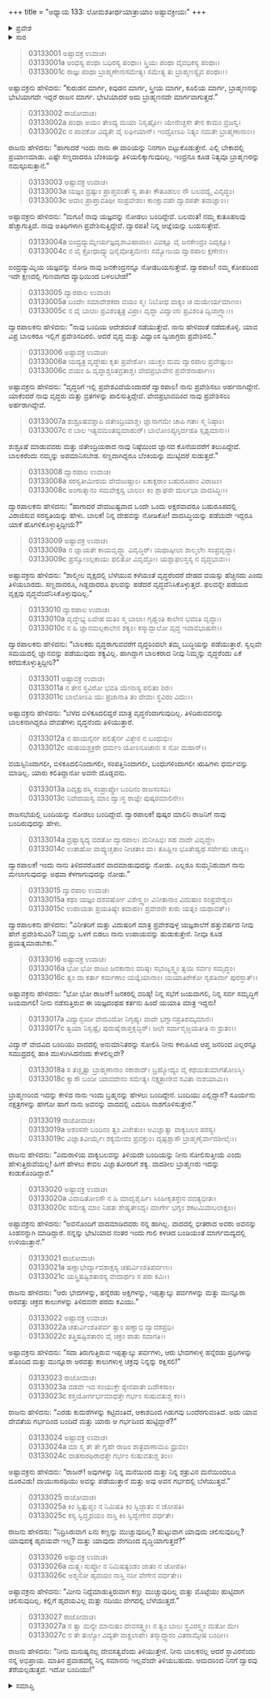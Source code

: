 +++
title = "ಅಧ್ಯಾಯ 133: ಲೋಮಶತೀರ್ಥಯಾತ್ರಾಯಾಂ ಅಷ್ಟಾವಕ್ರೀಯಃ"
+++

<details><summary>ಪ್ರವೇಶ</summary>


।।   ಓಂ ಓಂ ನಮೋ ನಾರಾಯಣಾಯ।।   ಶ್ರೀ ವೇದವ್ಯಾಸಾಯ ನಮಃ ।।

ಶ್ರೀ ಕೃಷ್ಣದ್ವೈಪಾಯನ ವೇದವ್ಯಾಸ ವಿರಚಿತ  

**ಶ್ರೀ ಮಹಾಭಾರತ**

**ಆರಣ್ಯಕ ಪರ್ವ**

**ತೀರ್ಥಯಾತ್ರಾ ಪರ್ವ**

**ಅಧ್ಯಾಯ 133**

</details>


<details><summary>ಸಾರ</summary>

ರಾಜ ಮತ್ತು ದ್ವಾರಪಾಲರೊಡನೆ ವಾದಿಸಿ ಅಷ್ಟಾವಕ್ರನು ಆಸ್ಥಾನಕ್ಕೆ ಬಂದುದು (1-27).

</details>


> 03133001 ಅಷ್ಟಾವಕ್ರ ಉವಾಚ।  
03133001a ಅಂಧಸ್ಯ ಪಂಥಾ ಬಧಿರಸ್ಯ ಪಂಥಾಃ।
	ಸ್ತ್ರಿಯಃ ಪಂಥಾ ವೈವಧಿಕಸ್ಯ ಪಂಥಾಃ।  
> 03133001c ರಾಜ್ಞಃ ಪಂಥಾ ಬ್ರಾಹ್ಮಣೇನಾಸಮೇತ್ಯ।
	ಸಮೇತ್ಯ ತು ಬ್ರಾಹ್ಮಣಸ್ಯೈವ ಪಂಥಾಃ।।  

ಅಷ್ಟಾವಕ್ರನು ಹೇಳಿದನು: “ಕುರುಡನ ಮಾರ್ಗ, ಕಿವುಡನ ಮಾರ್ಗ, ಸ್ತ್ರೀಯ ಮಾರ್ಗ, ಕೂಲಿಯ ಮಾರ್ಗ, ಬ್ರಾಹ್ಮಣನನ್ನು ಭೇಟಿಯಾಗದೇ ಇದ್ದರೆ ರಾಜನ ಮಾರ್ಗ. ಭೇಟಿಯಾದರೆ ಅದು ಬ್ರಾಹ್ಮಣನದೇ ಮಾರ್ಗವಾಗುತ್ತದೆ.”

> 03133002 ರಾಜೋವಾಚ।  
03133002a ಪಂಥಾ ಅಯಂ ತೇಽದ್ಯ ಮಯಾ ನಿಸೃಷ್ಟೋ।
	ಯೇನೇಚ್ಚಸೇ ತೇನ ಕಾಮಂ ವ್ರಜಸ್ವ।  
> 03133002c ನ ಪಾವಕೋ ವಿದ್ಯತೇ ವೈ ಲಘೀಯಾನ್।
	ಇಂದ್ರೋಽಪಿ ನಿತ್ಯಂ ನಮತೇ ಬ್ರಾಹ್ಮಣಾನಾಂ।।  

ರಾಜನು ಹೇಳಿದನು: “ಹಾಗಾದರೆ ಇಂದು ನಾನು ಈ ದಾರಿಯನ್ನು ನಿನಗಾಗಿ ಬಿಟ್ಟುಕೊಡುತ್ತೇನೆ. ಎಲ್ಲಿ ಬೇಕಾದಲ್ಲಿ ಪ್ರಯಾಣಮಾಡು. ಎಷ್ಟೇ ಸಣ್ಣದಾದರೂ ಬೆಂಕಿಯನ್ನು ತಿಳಿಯಲಿಕ್ಕಾಗುವುದಿಲ್ಲ. ಇಂದ್ರನೂ ಕೂಡ ನಿತ್ಯವೂ ಬ್ರಾಹ್ಮಣರನ್ನು ನಮಸ್ಕರಿಸುತ್ತಾನೆ.”

> 03133003 ಅಷ್ಟಾವಕ್ರ ಉವಾಚ।  
03133003a ಯಜ್ಞಂ ದ್ರಷ್ಟುಂ ಪ್ರಾಪ್ತವಂತೌ ಸ್ವ ತಾತ।
	ಕೌತೂಹಲಂ ನೌ ಬಲವದ್ವೈ ವಿವೃದ್ಧಂ।  
> 03133003c ಆವಾಂ ಪ್ರಾಪ್ತಾವತಿಥೀ ಸಂಪ್ರವೇಶಂ।
	ಕಾಂಕ್ಷಾವಹೇ ದ್ವಾರಪತೇ ತವಾಜ್ಞಾಂ।।  

ಅಷ್ಟಾವಕ್ರನು ಹೇಳಿದನು: “ಮಗೂ! ನಾವು ಯಜ್ಞವನ್ನು ನೋಡಲು ಬಂದಿದ್ದೇವೆ. ಬಲವಂತ! ನಮ್ಮ ಕುತೂಹಲವು ಹೆಚ್ಚಾಗುತ್ತಿದೆ. ನಾವು ಅತಿಥಿಗಳಾಗಿ ಪ್ರವೇಶಿಸುತ್ತಿದ್ದೇವೆ. ದ್ವಾರಪತಿ! ನಿನ್ನ ಆಜ್ಞೆಯನ್ನು ಬಯಸುತ್ತೇವೆ.

> 03133004a ಐಂದ್ರದ್ಯುಮ್ನೇರ್ಯಜ್ಞದೃಶಾವಿಹಾವಾಂ।
	ವಿವಕ್ಷೂ ವೈ ಜನಕೇಂದ್ರಂ ದಿದೃಕ್ಷೂ।  
> 03133004c ನ ವೈ ಕ್ರೋಧಾದ್ವ್ಯಾಧಿನೈವೋತ್ತಮೇನ।
	ಸಮ್ಯೋಜಯ ದ್ವಾರಪಾಲ ಕ್ಷಣೇನ।।  

ಐಂದ್ರದ್ಯುಮ್ನಿಯ ಯಜ್ಞವನ್ನು ನೋಡಿ ನಾವು ಜನಕೇಂದ್ರನನ್ನೂ ನೋಡಬಯಸುತ್ತೇವೆ. ದ್ವಾರಪಾಲ! ನಮ್ಮ ಕೋಪದಿಂದ ಇದೇ ಕ್ಷಣದಲ್ಲಿ ಗುಣವಾಗದ ವ್ಯಾಧಿಯಿಂದ ಬಳಲಬೇಡ!”

> 03133005 ದ್ವಾರಪಾಲ ಉವಾಚ।  
03133005a ಬಂದೇಃ ಸಮಾದೇಶಕರಾ ವಯಂ ಸ್ಮ।
	ನಿಬೋಧ ವಾಕ್ಯಂ ಚ ಮಯೇರ್ಯಮಾಣಂ।  
> 03133005c ನ ವೈ ಬಾಲಾಃ ಪ್ರವಿಶಂತ್ಯತ್ರ ವಿಪ್ರಾ।
	ವೃದ್ಧಾ ವಿದ್ವಾಂಸಃ ಪ್ರವಿಶಂತಿ ದ್ವಿಜಾಗ್ರ್ಯಾಃ।।  

ದ್ವಾರಪಾಲಕನು ಹೇಳಿದನು: “ನಾವು ಬಂದಿಯ ಆದೇಶದಂತೆ ನಡೆಯುತ್ತೇವೆ. ನಾನು ಹೇಳಿದಂತೆ ನಡೆದುಕೊಳ್ಳಿ. ಯಾವ ವಿಪ್ರ ಬಾಲಕರೂ ಇಲ್ಲಿಗೆ ಪ್ರವೇಶಿಸದಿರಲಿ. ಆದರೆ ವೃದ್ಧ ಮತ್ತು ವಿಧ್ವಾಂಸ ದ್ವಿಜಾಗ್ರರು ಪ್ರವೇಶಿಸಲಿ.”

> 03133006 ಅಷ್ಟಾವಕ್ರ ಉವಾಚ।  
03133006a ಯದ್ಯತ್ರ ವೃದ್ಧೇಷು ಕೃತಃ ಪ್ರವೇಶೋ।
	ಯುಕ್ತಂ ಮಮ ದ್ವಾರಪಾಲ ಪ್ರವೇಷ್ಟುಂ।  
> 03133006c ವಯಂ ಹಿ ವೃದ್ಧಾಶ್ಚರಿತವ್ರತಾಶ್ಚ।
	ವೇದಪ್ರಭಾವೇನ ಪ್ರವೇಶನಾರ್ಹಾಃ।।  

ಅಷ್ಟಾವಕ್ರನು ಹೇಳಿದನು: “ವೃದ್ಧರಿಗೆ ಇಲ್ಲಿ ಪ್ರವೇಶವಿದೆಯೆಂದಾದರೆ ದ್ವಾರಪಾಲ! ನಾನು ಪ್ರವೇಶಿಸಲು ಅರ್ಹನಾಗಿದ್ದೇನೆ. ಯಾಕೆಂದರೆ ನಾವು ವೃದ್ಧರು ಮತ್ತು ವ್ರತಗಳನ್ನು ಪಾಲಿಸುತ್ತಿದ್ದೇವೆ. ವೇದಪ್ರಭಾವದಿಂದ ನಾವು ಪ್ರವೇಶಿಸಲು ಅರ್ಹರಾಗಿದ್ದೇವೆ.

> 03133007a ಶುಶ್ರೂಷವಶ್ಚಾಪಿ ಜಿತೇಂದ್ರಿಯಾಶ್ಚ।
	ಜ್ಞಾನಾಗಮೇ ಚಾಪಿ ಗತಾಃ ಸ್ಮ ನಿಷ್ಠಾಂ।  
> 03133007c ನ ಬಾಲ ಇತ್ಯವಮಂತವ್ಯಮಾಹುರ್।
	ಬಾಲೋಽಪ್ಯಗ್ನಿರ್ದಹತಿ ಸ್ಪೃಶ್ಯಮಾನಃ।।  

ಶುಶ್ರೂಷೆ ಮಾಡುವವರು ಮತ್ತು ಜಿತೇಂದ್ರಿಯರಾದ ನಾವು ನಿಷ್ಠೆಯಿಂದ ಜ್ಞಾನದ ಕೊನೆಯವರೆಗೆ ತಲುಪಿದ್ದೇವೆ. ಬಾಲಕರೆಂದು ನಮ್ಮನ್ನು ಅಪಮಾನಿಸಬೇಡ. ಸಣ್ಣದಾಗಿದ್ದರೂ ಬೆಂಕಿಯನ್ನು ಮುಟ್ಟಿದರೆ ಸುಡುತ್ತದೆ.”

> 03133008 ದ್ವಾರಪಾಲ ಉವಾಚ।  
03133008a ಸರಸ್ವತೀಮೀರಯ ವೇದಜುಷ್ಟಾಂ।
	ಏಕಾಕ್ಷರಾಂ ಬಹುರೂಪಾಂ ವಿರಾಜಂ।  
> 03133008c ಅಂಗಾತ್ಮಾನಂ ಸಮವೇಕ್ಷಸ್ವ ಬಾಲಂ।
	ಕಿಂ ಶ್ಲಾಘಸೇ ದುರ್ಲಭಾ ವಾದಸಿದ್ಧಿಃ।।  

ದ್ವಾರಪಾಲಕನು ಹೇಳಿದನು: “ಹಾಗಾದರೆ ವೇದಜುಷ್ಟವಾದ ಒಂದೇ ಒಂದು ಅಕ್ಷರವಾದರೂ ಬಹುರೂಪದಲ್ಲಿ ವಿರಾಜಿಸುವ ಸರಸ್ವತಿಯನ್ನು ಹೇಳು. ಬಾಲಕ! ನಿನ್ನ ದೇಹವನ್ನು ನೋಡಿಕೋ! ವಾದಸಿದ್ಧಿಯನ್ನು ಪಡೆಯದೇ ಇದ್ದರೂ ಯಾಕೆ ಹೊಗಳಿಕೊಳ್ಳುತ್ತಿದ್ದೀಯೆ?”

> 03133009 ಅಷ್ಟಾವಕ್ರ ಉವಾಚ।  
03133009a ನ ಜ್ಞಾಯತೇ ಕಾಯವೃದ್ಧ್ಯಾ ವಿವೃದ್ಧಿರ್।
	ಯಥಾಷ್ಠೀಲಾ ಶಾಲ್ಮಲೇಃ ಸಂಪ್ರವೃದ್ಧಾ।  
> 03133009c ಹ್ರಸ್ವೋಽಲ್ಪಕಾಯಃ ಫಲಿತೋ ವಿವೃದ್ಧೋ।
	ಯಶ್ಚಾಫಲಸ್ತಸ್ಯ ನ ವೃದ್ಧಭಾವಃ।।  

ಅಷ್ಟಾವಕ್ರನು ಹೇಳಿದನು: “ಶಾಲ್ಮೀಲ ವೃಕ್ಷದಲ್ಲಿ ಬೆಳೆಯುವ ಕಳೆಯಂತೆ ವೃದ್ಧರೆಂದರೆ ದೇಹದ ವಯಸ್ಸು ಹೆಚ್ಚಿನದು ಎಂದು ತಿಳಿಯಬಾರದು. ಸಣ್ಣದಾದರೂ, ಗಿಡ್ಡದಾದರೂ ಫಲವನ್ನು ಪಡೆದರೆ ವೃದ್ಧವೆನಿಸಿಕೊಳ್ಳುತ್ತದೆ. ಫಲವನ್ನೇ ಪಡೆಯದ ವೃಕ್ಷವು ವೃದ್ಧವೆಂದೆನಿಸಿಕೊಳ್ಳುವುದಿಲ್ಲ.”

> 03133010 ದ್ವಾರಪಾಲ ಉವಾಚ।  
03133010a ವೃದ್ಧೇಭ್ಯ ಏವೇಹ ಮತಿಂ ಸ್ಮ ಬಾಲಾ।
	ಗೃಹ್ಣಂತಿ ಕಾಲೇನ ಭವಂತಿ ವೃದ್ಧಾಃ।  
> 03133010c ನ ಹಿ ಜ್ಞಾನಮಲ್ಪಕಾಲೇನ ಶಕ್ಯಂ।
	ಕಸ್ಮಾದ್ಬಾಲೋ ವೃದ್ಧ ಇವಾವಭಾಷಸೇ।।  

ದ್ವಾರಪಾಲಕನು ಹೇಳಿದನು: “ಬಾಲಕರು ವೃದ್ಧರಾಗುವವರೆಗೆ ವೃದ್ಧರಿಂದಲೇ ತಮ್ಮ ಬುದ್ಧಿಯನ್ನು ಪಡೆಯುತ್ತಾರೆ. ಸ್ವಲ್ಪವೇ ಸಮಯದಲ್ಲಿ ಜ್ಞಾನವನ್ನು ಪಡೆಯುವುದು ಶಕ್ಯವಿಲ್ಲ. ಹಾಗಿದ್ದಾಗ ಬಾಲಕರಾದ ನೀವು ನಿಮ್ಮನ್ನು ವೃದ್ಧರೆಂದು ಏಕೆ ಕರೆದುಕೊಳ್ಳುತ್ತಿದ್ದೀರಿ?”

> 03133011 ಅಷ್ಟಾವಕ್ರ ಉವಾಚ।  
03133011a ನ ತೇನ ಸ್ಥವಿರೋ ಭವತಿ ಯೇನಾಸ್ಯ ಪಲಿತಂ ಶಿರಃ।  
03133011c ಬಾಲೋಽಪಿ ಯಃ ಪ್ರಜಾನಾತಿ ತಂ ದೇವಾಃ ಸ್ಥವಿರಂ ವಿದುಃ।।

ಅಷ್ಟಾವಕ್ರನು ಹೇಳಿದನು: “ಬೆಳೆದ ಬಿಳಿಕೂದಲಿದ್ದರೆ ಮಾತ್ರ ವೃದ್ಧನೆಂದಾಗುವುದಿಲ್ಲ. ತಿಳಿದಿರುವವನನ್ನು ಬಾಲಕನಾಗಿದ್ದರೂ ದೇವತೆಗಳು ವೃದ್ಧನೆಂದು ತಿಳಿಯುತ್ತಾರೆ.

> 03133012a ನ ಹಾಯನೈರ್ನ ಪಲಿತೈರ್ನ ವಿತ್ತೇನ ನ ಬಂಧುಭಿಃ।  
03133012c ಋಷಯಶ್ಚಕ್ರಿರೇ ಧರ್ಮಂ ಯೋಽನೂಚಾನಃ ಸ ನೋ ಮಹಾನ್।।

ವಯಸ್ಸಿನಿಂದಾಗಲೀ, ಬಿಳಿಕೂದಲಿನಿಂದಾಗಲೀ, ಸಂಪತ್ತಿನಿಂದಾಗಲೀ, ಬಂಧುಗಳಿಂದಾಗಲೀ ಋಷಿಗಳು ಧರ್ಮವನ್ನು ಮಾಡಿಲ್ಲ. ಯಾರು ಕಲಿತಿದ್ದಾನೋ ಅವನೇ ದೊಡ್ಡವನು.

> 03133013a ದಿದೃಕ್ಷುರಸ್ಮಿ ಸಂಪ್ರಾಪ್ತೋ ಬಂದಿನಂ ರಾಜಸಂಸದಿ।  
03133013c ನಿವೇದಯಸ್ವ ಮಾಂ ದ್ವಾಃಸ್ಥ ರಾಜ್ಞೇ ಪುಷ್ಕರಮಾಲಿನೇ।।

ರಾಜಸಭೆಯಲ್ಲಿ ಬಂದಿಯನ್ನು ನೋಡಲು ಬಂದಿದ್ದೇವೆ. ದ್ವಾರಪಾಲಕ! ಪುಷ್ಕರ ಮಾಲಿನಿ ರಾಜನಿಗೆ ನಾವು ಬಂದಿರುವುದನ್ನು ಹೇಳು.

> 03133014a ದ್ರಷ್ಟಾಸ್ಯದ್ಯ ವದತೋ ದ್ವಾರಪಾಲ।
	ಮನೀಷಿಭಿಃ ಸಹ ವಾದೇ ವಿವೃದ್ಧೇ।  
> 03133014c ಉತಾಹೋ ವಾಪ್ಯುಚ್ಚತಾಂ ನೀಚತಾಂ ವಾ।
	ತೂಷ್ಣೀಂ ಭೂತೇಷ್ವಥ ಸರ್ವೇಷು ಚಾದ್ಯ।।  

ದ್ವಾರಪಾಲಕ! ಇಂದು ನಾನು ತಿಳಿದವರೊಡನೆ ವಾದಮಾಡುವುದನ್ನು ನೋಡು. ಎಲ್ಲರೂ ಸುಮ್ಮನಿರುವಾಗ ನಾನು ಮೇಲಾಗುವುದನ್ನು ಅಥವಾ ಕೆಳಗಾಗುವುದನ್ನು ನೋಡು.”

> 03133015 ದ್ವಾರಪಾಲ ಉವಾಚ।  
03133015a ಕಥಂ ಯಜ್ಞಂ ದಶವರ್ಷೋ ವಿಶೇಸ್ತ್ವಂ।
	ವಿನೀತಾನಾಂ ವಿದುಷಾಂ ಸಂಪ್ರವೇಶ್ಯಂ।  
> 03133015c ಉಪಾಯತಃ ಪ್ರಯತಿಷ್ಯೇ ತವಾಹಂ।
	ಪ್ರವೇಶನೇ ಕುರು ಯತ್ನಂ ಯಥಾವತ್।।  

ದ್ವಾರಪಾಲಕನು ಹೇಳಿದನು: “ವಿನೀತರಿಗೆ ಮತ್ತು ವಿದುಷರಿಗೆ ಮಾತ್ರ ಪ್ರವೇಶವುಳ್ಳ ಯಜ್ಞಶಾಲೆಗೆ ಹತ್ತುವರ್ಷದ ನೀವು ಹೇಗೆ ಪ್ರವೇಶಿಸುವಿರಿ? ನಿಮ್ಮನ್ನು ಒಳಗೆ ಬಿಡಲು ನಾನು ಉಪಾಯವನ್ನು ಹುಡುಕುತ್ತೇನೆ. ನೀವೂ ಕೂಡ ಪ್ರಯತ್ನಮಾಡಬೇಕು.”

> 03133016 ಅಷ್ಟಾವಕ್ರ ಉವಾಚ।   
03133016a ಭೋ ಭೋ ರಾಜಂ ಜನಕಾನಾಂ ವರಿಷ್ಠ।
	ಸಭಾಜ್ಯಸ್ತ್ವಂ ತ್ವಯಿ ಸರ್ವಂ ಸಮೃದ್ಧಂ।  
> 03133016c ತ್ವಂ ವಾ ಕರ್ತಾ ಕರ್ಮಣಾಂ ಯಜ್ಞಿಯಾನಾಂ।
	ಯಯಾತಿರೇಕೋ ನೃಪತಿರ್ವಾ ಪುರಸ್ತಾತ್।।  

ಅಷ್ಟಾವಕ್ರನು ಹೇಳಿದನು: “ಭೋ ಭೋ ರಾಜನ್! ಜನಕರಲ್ಲಿ ವರಿಷ್ಠ! ನಿನ್ನ ಸಭೆಗೆ ಜಯವಾಗಲಿ, ನಿನ್ನ ಸರ್ವ ಸಮೃದ್ಧಿಗೆ ಜಯವಾಗಲಿ! ನೀನು ನಡೆಸುತ್ತಿರುವ ಈ ಯಜ್ಞದಂಥಹ ಕರ್ತನು ಹಿಂದೆ ಯಯಾತಿ ಮಾತ್ರ ಇದ್ದನು!

> 03133017a ವಿದ್ವಾನ್ಬಂದೀ ವೇದವಿದೋ ನಿಗೃಹ್ಯ।
	ವಾದೇ ಭಗ್ನಾನಪ್ರತಿಶಮ್ಕಮಾನಃ।  
> 03133017c ತ್ವಯಾ ನಿಸೃಷ್ಟೈಃ ಪುರುಷೈರಾಪ್ತಕೃದ್ಭಿರ್।
	ಜಲೇ ಸರ್ವಾನ್ಮಜ್ಜಯತೀತಿ ನಃ ಶ್ರುತಂ।।  

ವಿದ್ವಾನ್ ವೇದವಿದ ಬಂದಿಯು ವಾದದಲ್ಲಿ ಅನುಮಾನಿತರನ್ನು ಸೋಲಿಸಿ ನೀನು ಕಳುಹಿಸಿದ ಆಪ್ತ ಜನರಿಂದ ಎಲ್ಲರನ್ನೂ ಸಮುದ್ರದಲ್ಲಿ ಹಾಕಿ ಮುಳುಗಿಸಿದನೆಂದು ಕೇಳಲಿಲ್ಲವೇ?

> 03133018a ಸ ತಚ್ಛೃತ್ವಾ ಬ್ರಾಹ್ಮಣಾನಾಂ ಸಕಾಶಾದ್।
	ಬ್ರಹ್ಮೋದ್ಯಂ ವೈ ಕಥಯಿತುಮಾಗತೋಽಸ್ಮಿ।  
> 03133018c ಕ್ವಾಸೌ ಬಂದೀ ಯಾವದೇನಂ ಸಮೇತ್ಯ।
	ನಕ್ಷತ್ರಾಣೀವ ಸವಿತಾ ನಾಶಯಾಮಿ।।  

ಬ್ರಾಹ್ಮಣರಿಂದ ಇದನ್ನು ಕೇಳಿದ ನಾನು ಇಂದು ಬ್ರಹ್ಮನನ್ನು ಹೇಳಲು ಬಂದಿದ್ದೇನೆ. ಬಂದಿಯು ಎಲ್ಲಿದ್ದಾನೆ? ಸೂರ್ಯನು ನಕ್ಷತ್ರಗಳನ್ನು ಹೇಗೋ ಹಾಗೆ ನಾನು ಅವನನ್ನು ವಾದದಲ್ಲಿ ಎದುರಿಸಿ ನಾಶಗೊಳಿಸುತ್ತೇನೆ.”

> 03133019 ರಾಜೋವಾಚ।  
03133019a ಆಶಂಸಸೇ ಬಂದಿನಂ ತ್ವಂ ವಿಜೇತುಂ।
	ಅವಿಜ್ಞಾತ್ವಾ ವಾಕ್ಯಬಲಂ ಪರಸ್ಯ।  
> 03133019c ವಿಜ್ಞಾತವೀರ್ಯೈಃ ಶಕ್ಯಮೇವಂ ಪ್ರವಕ್ತುಂ।
	ದೃಷ್ಟಶ್ಚಾಸೌ ಬ್ರಾಹ್ಮಣೈರ್ವಾದಶೀಲೈಃ।।  

ರಾಜನು ಹೇಳಿದನು: “ಎದುರಾಳಿಯ ವಾಕ್ಯಬಲವನ್ನು ತಿಳಿಯದೇ ಬಂದಿಯನ್ನು ನೀನು ಸೋಲಿಸುತ್ತೀಯೆ ಎಂದು ಹೇಳುತ್ತಿರುವೆಯಲ್ಲ! ಹೀಗೆ ಹೇಳಲು ಕೇವಲ ವಿಜ್ಞಾತವೀರರಿಗೆ ಶಕ್ಯ. ವಾದಶೀಲ ಬ್ರಾಹ್ಮಣರು ಇದನ್ನು ಕಂಡುಕೊಂಡಿದ್ದಾರೆ.”

> 03133020 ಅಷ್ಟಾವಕ್ರ ಉವಾಚ।  
03133020a ವಿವಾದಿತೋಽಸೌ ನ ಹಿ ಮಾದೃಶೈರ್ಹಿ।
	ಸಿಂಹೀಕೃತಸ್ತೇನ ವದತ್ಯಭೀತಃ।  
> 03133020c ಸಮೇತ್ಯ ಮಾಂ ನಿಹತಃ ಶೇಷ್ಯತೇಽದ್ಯ।
	ಮಾರ್ಗೇ ಭಗ್ನಂ ಶಕಟಮಿವಾಬಲಾಕ್ಷಂ।।  

ಅಷ್ಟಾವಕ್ರನು ಹೇಳಿದನು: “ಅವನೊಂದಿಗೆ ವಾದಮಾಡಿದವರು ನನ್ನ ಹಾಗಿಲ್ಲ. ವಾದದಲ್ಲಿ ಭೀತರಾದ ಅವರು ಅವನನ್ನು ಸಿಂಹನನ್ನಾಗಿ ಮಾಡಿದ್ದಾರೆ. ನನ್ನನ್ನು ಭೇಟಿಯಾದ ನಂತರ ಇಂದು ಗಾಲಿ ಕಳಚಿದ ಬಂಡಿಯಂತೆ ಮಾರ್ಗಮದ್ಯದಲ್ಲಿ ಉಳಿಯುತ್ತಾನೆ.”

> 03133021 ರಾಜೋವಾಚ।  
03133021a ಷಣ್ಣಾಭೇರ್ದ್ವಾದಶಾಕ್ಷಸ್ಯ ಚತುರ್ವಿಂಶತಿಪರ್ವಣಃ।  
03133021c ಯಸ್ತ್ರಿಷಷ್ಟಿಶತಾರಸ್ಯ ವೇದಾರ್ಥಂ ಸ ಪರಃ ಕವಿಃ।।

ರಾಜನು ಹೇಳಿದನು: “ಆರು ಭೇದಗಳನ್ನು, ಹನ್ನೆರಡು ಅಕ್ಷಗಳನ್ನು, ಇಪ್ಪತ್ನಾಲ್ಕು ಪರ್ವಗಳನ್ನು ಮತ್ತು ಮುನ್ನೂರಾ ಅರವತ್ತು ಚಕ್ರದ ಕಾಲುಗಳನ್ನು ತಿಳಿದವನೇ ಪರಮ ಕವಿಯು.”

> 03133022 ಅಷ್ಟಾವಕ್ರ ಉವಾಚ।  
03133022a ಚತುರ್ವಿಂಶತಿಪರ್ವ ತ್ವಾಂ ಷಣ್ಣಾಭಿ ದ್ವಾದಶಪ್ರಧಿ।  
03133022c ತತ್ತ್ರಿಷಷ್ಟಿಶತಾರಂ ವೈ ಚಕ್ರಂ ಪಾತು ಸದಾಗತಿ।।

ಅಷ್ಟಾವಕ್ರನು ಹೇಳಿದನು: “ಸದಾ ತಿರುಗುತ್ತಿರುವ ಇಪ್ಪತ್ನಾಲ್ಕು ಪರ್ವಗಳು, ಆರು ಭೇದಗಳುಳ್ಳ ಹನ್ನೆರಡು ಪ್ರಧಿಗಳನ್ನು ಹೊಂದಿದ ಮತ್ತು ಮುನ್ನೂರಾ ಅರವತ್ತು ಕಾಲುಗಳುಳ್ಳ ಚಕ್ರವು ನಿನ್ನನ್ನು ರಕ್ಷಿಸಲಿ!”

> 03133023 ರಾಜೋವಾಚ।  
03133023a ವಡವೇ ಇವ ಸಂಯುಕ್ತೇ ಶ್ಯೇನಪಾತೇ ದಿವೌಕಸಾಂ।  
03133023c ಕಸ್ತಯೋರ್ಗರ್ಭಮಾಧತ್ತೇ ಗರ್ಭಂ ಸುಷುವತುಶ್ಚ ಕಂ।।

ರಾಜನು ಹೇಳಿದನು: “ಎರಡು ಕುದುರೆಗಳನ್ನು ಕಟ್ಟಿದಂತಿದೆ, ಆಕಾಶದಿಂದ ಗಿಡುಗವು ಬಂದೆರಗುವಂತಿದೆ. ಅದು ಯಾವ ದೇವತೆಯ ಗರ್ಭದಿಂದ ಬಂದಿದೆ ಮತ್ತು ಯಾರು ಆ ಗರ್ಭದಿಂದ ಹುಟ್ಟಿದ್ದಾರೆ?”

> 03133024 ಅಷ್ಟಾವಕ್ರ ಉವಾಚ।  
03133024a ಮಾ ಸ್ಮ ತೇ ತೇ ಗೃಹೇ ರಾಜಂ ಶಾತ್ರವಾಣಾಮಪಿ ಧ್ರುವಂ।  
03133024c ವಾತಸಾರಥಿರಾಧತ್ತೇ ಗರ್ಭಂ ಸುಷುವತುಶ್ಚ ತಂ।।

ಅಷ್ಟಾವಕ್ರನು ಹೇಳಿದನು: “ರಾಜನ್! ಅವುಗಳನ್ನು ನಿನ್ನ ಮನೆಯಿಂದ ಮತ್ತು ನಿನ್ನ ಶತ್ರುವಿನ ಮನೆಯಿಂದಲೂ ದೂರವಿಡು! ವಾಯುಸಾರಥಿಯು ಅವನ್ನು ಪಡೆಯುತ್ತಾನೆ ಮತ್ತು ಅವು ಅವನ ಗರ್ಭದಲ್ಲಿ ಬೆಳೆಯುತ್ತವೆ.”

> 03133025 ರಾಜೋವಾಚ।  
03133025a ಕಿಂ ಸ್ವಿತ್ಸುಪ್ತಂ ನ ನಿಮಿಷತಿ ಕಿಂ ಸ್ವಿಜ್ಜಾತಂ ನ ಚೋಪತಿ।  
03133025c ಕಸ್ಯ ಸ್ವಿದ್ಧೃದಯಂ ನಾಸ್ತಿ ಕಿಂ ಸ್ವಿದ್ವೇಗೇನ ವರ್ಧತೇ।

ರಾಜನು ಹೇಳಿದನು: “ನಿದ್ರಿಸಿರುವಾಗ ಏನು ಕಣ್ಣನ್ನು ಮುಚ್ಚುವುದಿಲ್ಲ? ಹುಟ್ಟುವಾಗ ಯಾವುದು ಚಲಿಸುವುದಿಲ್ಲ? ಯಾವುದಕ್ಕೆ ಹೃದಯವೇ ಇಲ್ಲ? ಮತ್ತು ಯಾವುದು ವೇಗದಿಂದ ವೃದ್ಧಿಯಾಗುತ್ತದೆ?”

> 03133026 ಅಷ್ಟಾವಕ್ರ ಉವಾಚ।  
03133026a ಮತ್ಸ್ಯಃ ಸುಪ್ತೋ ನ ನಿಮಿಷತ್ಯಂಡಂ ಜಾತಂ ನ ಚೋಪತಿ।   
03133026c ಅಶ್ಮನೋ ಹೃದಯಂ ನಾಸ್ತಿ ನದೀ ವೇಗೇನ ವರ್ಧತೇ।।

ಅಷ್ಟಾವಕ್ರನು ಹೇಳಿದನು: “ಮೀನು ನಿದ್ದೆಮಾಡುತ್ತಿರುವಾಗ ಕಣ್ಣು ಮುಚ್ಚುವುದಿಲ್ಲ ಮತ್ತು ಮೊಟ್ಟೆಯು ಹುಟ್ಟಿದಾಗ ಚಲಿಸುವುದಿಲ್ಲ. ಕಲ್ಲಿಗೆ ಹೃದಯವಿಲ್ಲ ಮತ್ತು ನದಿಯು ವೇಗದಲ್ಲಿ ಬೆಳೆಯುತ್ತದೆ.”

> 03133027 ರಾಜೋವಾಚ।  
03133027a ನ ತ್ವಾ ಮನ್ಯೇ ಮಾನುಷಂ ದೇವಸತ್ತ್ವಂ।
	ನ ತ್ವಂ ಬಾಲಃ ಸ್ಥವಿರಸ್ತ್ವಂ ಮತೋ ಮೇ।  
> 03133027c ನ ತೇ ತುಲ್ಯೋ ವಿದ್ಯತೇ ವಾಕ್ಪ್ರಲಾಪೇ।
	ತಸ್ಮಾದ್ದ್ವಾರಂ ವಿತರಾಮ್ಯೇಷ ಬಂದೀ।।  

ರಾಜನು ಹೇಳಿದನು: “ನೀನು ಮನುಷ್ಯನಲ್ಲ ದೇವಸತ್ವವೆಂದು ತಿಳಿಯುತ್ತೇನೆ. ನೀನು ಬಾಲಕನಲ್ಲ ಆದರೆ ಸ್ಥಾವಿರನೆಂದು ನನ್ನ ಅಭಿಪ್ರಾಯ. ಮಾತಿನ ಪ್ರವಾಹದಲ್ಲಿ ನಿನ್ನ ಸಮಾನನು ಇಲ್ಲವೆಂದೇ ತಿಳಿಯಬಹುದು. ಆದುದರಿಂದ ನಿನಗೆ ದ್ವಾರವು ತೆರೆಯಲ್ಪಡುತ್ತದೆ. ಇದೋ ಬಂದಿಯು!”

<details><summary>ಸಮಾಪ್ತಿ</summary>

ಇತಿ ಶ್ರೀ ಮಹಾಭಾರತೇ ಆರಣ್ಯಕಪರ್ವಣಿ ತೀರ್ಥಯಾತ್ರಾಪರ್ವಣಿ ಲೋಮಶತೀರ್ಥಯಾತ್ರಾಯಾಂ ಅಷ್ಟಾವಕ್ರೀಯೇ ತ್ರಯಂಸ್ತ್ರಿಶದಧಿಕಶತತಮೋಽಧ್ಯಾಯಃ।  
ಇದು ಮಹಾಭಾರತದ ಆರಣ್ಯಕಪರ್ವದಲ್ಲಿ ತೀರ್ಥಯಾತ್ರಾಪರ್ವದಲ್ಲಿ ಲೋಮಶತೀರ್ಥಯಾತ್ರೆಯಲ್ಲಿ ಅಷ್ಟಾವಕ್ರದಲ್ಲಿ ನೂರಾಮೂವತ್ಮೂರನೆಯ ಅಧ್ಯಾಯವು.


</details>
